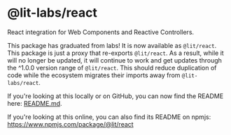 # @lit-labs/react

React integration for Web Components and Reactive Controllers.

This package has graduated from labs! It is now available as `@lit/react`. This package is just a proxy that re-exports `@lit/react`. As a result, while it will no longer be updated, it will continue to work and get updates through the ^1.0.0 version range of `@lit/react`. This should reduce duplication of code while the ecosystem migrates their imports away from `@lit-labs/react`.

If you're looking at this locally or on GitHub, you can now find the README here: [README.md](../../react/README.md).

If you're looking at this online, you can also find its README on npmjs: https://www.npmjs.com/package/@lit/react
